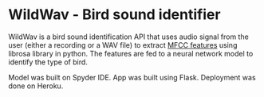 # WildWav - Bird sound identifier

WildWav is a bird sound identification API that uses audio signal from the user (either a recording or a WAV file) to extract [MFCC features](https://en.wikipedia.org/wiki/Mel-frequency_cepstrum#:~:text=Mel%2Dfrequency%20cepstral%20coefficients%20(MFCCs,%2Da%2Dspectrum%22).) using librosa library in python. The features are fed to a neural network model to identify the type of bird.

Model was built on Spyder IDE.
App was built using Flask.
Deployment was done on Heroku.
